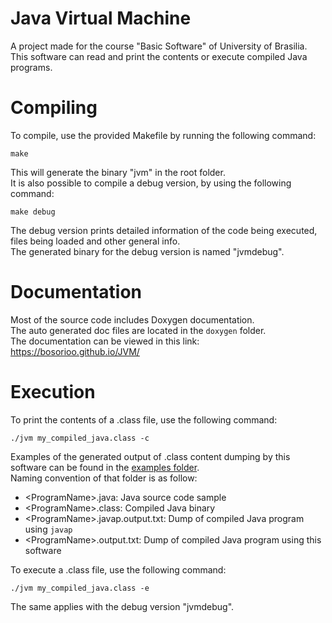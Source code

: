 # Java Virtual Machine

A project made for the course "Basic Software" of University of Brasilia.  
This software can read and print the contents or execute compiled Java programs.

# Compiling

To compile, use the provided Makefile by running the following command:

```make```

This will generate the binary "jvm" in the root folder.  
It is also possible to compile a debug version, by using the following command:

```make debug```

The debug version prints detailed information of the code being executed, files being loaded and other general info.  
The generated binary for the debug version is named "jvmdebug".

# Documentation

Most of the source code includes Doxygen documentation.  
The auto generated doc files are located in the ```doxygen``` folder.  
The documentation can be viewed in this link: https://bosorioo.github.io/JVM/

# Execution

To print the contents of a .class file, use the following command:

```./jvm my_compiled_java.class -c```

Examples of the generated output of .class content dumping by this software can be found in the [examples folder](https://github.com/bosorioo/JVM/tree/master/examples).  
Naming convention of that folder is as follow:
- &lt;ProgramName>.java: Java source code sample
- &lt;ProgramName>.class: Compiled Java binary
- &lt;ProgramName>.javap.output.txt: Dump of compiled Java program using ```javap```
- &lt;ProgramName>.output.txt: Dump of compiled Java program using this software

To execute a .class file, use the following command:

```./jvm my_compiled_java.class -e```

The same applies with the debug version "jvmdebug".
